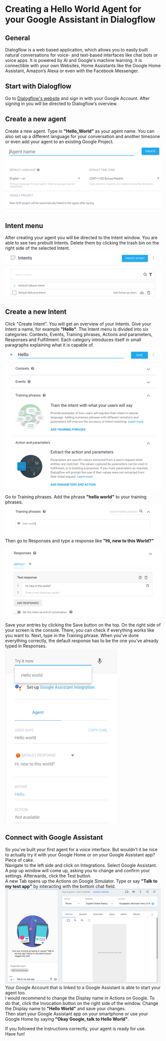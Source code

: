 # Creating a Hello World Agent for your Google Assistant in Dialogflow
  
  

## General
Dialogflow is a web based application, which allows you to easily built natural conversations for voice- and text-based interfaces like chat bots or voice apps. It is powered by AI and Google's machine learning. It is connectible with your own Websites, Home Assistants like the Google Home Assistant, Amazon’s Alexa or even with the Facebook Messenger.


## Start with Dialogflow
Go to [Dialogflow's website](https://dialogflow.com/ "Yes, this link.") and sign in with your Google Account.
After signing in you will be directed to Dialogflow’s overview.


## Create a new agent 
Create a new agent. Type in __"Hello_World"__ as your agent name. You can also set up a different language for your conversation and another timezone or even add your agent to an existing Google Project.
![create Agent](img_1.png "create Agent")



## Intent menu
After creating your agent you will be directed to the Intent window. You are able to see two prebuilt Intents.
Delete them by clicking the trash bin on the right side of the selected Intent.
![delete Intent](img_2.png "delete Intent")


## Create a new Intent
Click "Create Intent". You will get an overview of your Intents. Give your Intent a name, for example __"Hello"__. The Intent menu is divided into six categories: Contexts, Events, Training phrases, Actions and parameters, Responses and Fulfillment. Each category introduces itself in small paragraphs explaining what it is capable of.
![Intent](img_3.png "Intent")
 
Go to Training phrases. Add the phrase __"hello world"__ to your training phrases.  
![Training phrase](img_4.png "Training phrase")
 Then go to Responses and type a response like __"Hi, new to this World?"__ 
 
 ![Response](img_5.png "Response")

Save your entries by clicking the Save button on the top. On the right side of your screen is the console. There, you can check if everything works like you want to. Next, type in the Training phrase. When you’ve done everything correctly, the default response has to be the one you’ve already typed in Responses.  
![Console](img_6.png "Console")


## Connect with Google Assistant 
So you’ve built your first agent for a voice interface. But wouldn’t it be nice to actually try it with your Google Home or on your Google Assistant app? 
Piece of cake.  
 Navigate to the left side and click on Integrations. Select Google Assistant. A pop up window will come up, asking you to change and confirm your settings. Afterwards, click the Test button.  
A new Tab opens up the Actions on Google Simulator. Type or say __"Talk to my test app"__ by interacting with the bottom chat field. 
![Actions on Google](img_7.png "Actions on Google")
Your Google Account that is linked to a Google Assistant is able to start your agent too.  
I would recommend to change the Display name in Actions on Google. 
To do that, click the Invocation button on the right side of the window. Change the Display name to __"Hello World"__ and save your changes.  
Then start your Google Assistant app on your smartphone or use your Google Home by saying __"Okay Google, talk to Hello World"__.

If you followed the instructions correctly, your agent is ready for use.  
Have fun!

